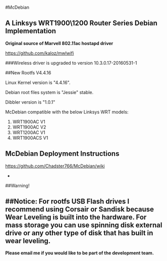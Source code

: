 #McDebian

## A Linksys WRT1900\1200 Router Series Debian Implementation

**Original source of Marvell 802.11ac hostapd driver**

https://github.com/kaloz/mwlwifi

###Wireless driver is upgraded to version 10.3.0.17-20160531-1

##New Rootfs V4.4.16

Linux Kernel version is "4.4.16".

Debian root files system is "Jessie" stable.

Dibbler version is "1.0.1"

McDebian compatible with the below Linksys WRT models:

1. WRT1900AC V1
2. WRT1900AC V2
3. WRT1200AC V1
4. WRT1900ACS V1

## McDebian Deployment Instructions
https://github.com/Chadster766/McDebian/wiki

-
##Warning!

##Notice: For rootfs USB Flash drives I recommend using Corsair or Sandisk because Wear Leveling is built into the hardware. For mass storage you can use spinning disk external drive or any other type of disk that has built in wear leveling.
-

**Please email me if you would like to be part of the development team.**

